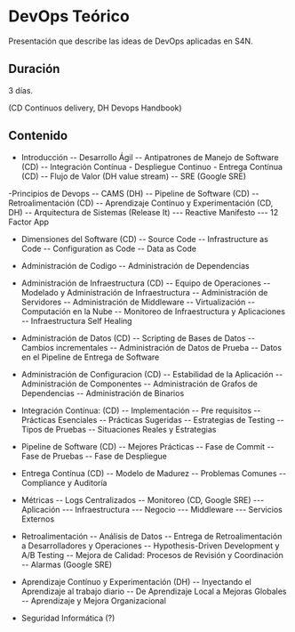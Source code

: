 # DevOps Teórico

Presentación que describe las ideas de DevOps aplicadas en S4N.

## Duración
3 días.

(CD Continuos delivery, DH Devops Handbook)

## Contenido

- Introducción
    -- Desarrollo Ágil 
    -- Antipatrones de Manejo de Software (CD)
    -- Integración Contínua - Despliegue Continuo - Entrega Contínua (CD)
    -- Flujo de Valor (DH value stream)
    -- SRE (Google SRE)

-Principios de Devops
    -- CAMS (DH)
    -- Pipeline de Software (CD)
    -- Retroalimentación (CD)
    -- Aprendizaje Contínuo y Experimentación (CD, DH)
    -- Arquitectura de Sistemas (Release It)
        --- Reactive Manifesto
        --- 12 Factor App

- Dimensiones del Software (CD)
    -- Source Code
    -- Infrastructure as Code
    -- Configuration as Code
    -- Data as Code

- Administración de Codigo
    -- Administración de Dependencias

- Administración de Infraestructura (CD)
    -- Equipo de Operaciones
    -- Modelado y Administración de Infraestructura
    -- Administración de Servidores
    -- Administración de Middleware
    -- Virtualización
    -- Computación en la Nube
    -- Monitoreo de Infraestructura y Aplicaciones
    -- Infraestructura Self Healing

- Administración de Datos (CD)
    -- Scripting de Bases de Datos
    -- Cambios incrementales
    -- Administración de Datos de Prueba
    -- Datos en el Pipeline de Entrega de Software

- Administración de Configuracion (CD)
    -- Estabilidad de la Aplicación
    -- Administración de Componentes
    -- Administración de Grafos de Dependencias
    -- Administración de Binarios




- Integración Contínua: (CD)
    -- Implementación
    -- Pre requisitos
    -- Prácticas Esenciales
    -- Prácticas Sugeridas
    -- Estrategias de Testing
    -- Tipos de Pruebas
    -- Situaciones Reales y Estrategias

- Pipeline de Software (CD)
    -- Mejores Prácticas
    -- Fase de Commit
    -- Fase de Pruebas
    -- Fase de Despliegue

- Entrega Contínua (CD)
    -- Modelo de Madurez
    -- Problemas Comunes
    -- Compliance y Auditoría









- Métricas
-- Logs Centralizados
-- Monitoreo (CD, Google SRE)
--- Aplicación
--- Infraestructura
--- Negocio
--- Middleware
--- Servicios Externos

- Retroalimentación
-- Análisis de Datos
-- Entrega de Retroalimentación a Desarrolladores y Operaciones
-- Hypothesis-Driven Development y A/B Testing
-- Mejora de Calidad: Procesos de Revisión y Coordinación
-- Alarmas (Google SRE)

- Aprendizaje Contínuo y Experimentación (DH)
-- Inyectando el Aprendizaje al trabajo diario
-- De Aprendizaje Local a Mejoras Globales
-- Aprendizaje y Mejora Organizacional

- Seguridad Informática (?)

